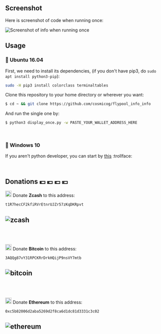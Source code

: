 ## Screenshot

Here is screenshot of code when running once:

![Screenshot of info when running once](https://user-images.githubusercontent.com/9158844/36625103-2595343e-192a-11e8-8f73-935c34efc1c2.png)

## Usage

### :penguin: Ubuntu 16.04

First, we need to install its dependencies, (if you don't have pip3, do `sudo apt install python3-pip`):

```bash
sudo -H pip3 install colorclass terminaltables
```

Clone this repository to your home directory or wherever you want:

```bash
$ cd ~ && git clone https://github.com/cosmicog/flypool_info_info
```

And run the single one by:
```bash
$ python3 display_once.py -w PASTE_YOUR_WALLET_ADDRESS_HERE
```

<br>

### :shit: Windows 10

If you aren't python developer, you can start by [this](http://lmgtfy.com/?iie=1&q=python+hello+world+windows) :trollface: 

<br>

## Donations :dollar: :euro: :pound: :yen:

<img src="https://raw.githubusercontent.com/zcash/logos/master/yellow-zcash-logo.png" width="20" height="20"/>   Donate **Zcash** to this address:
```
t1R7hecCF2kfiRVrEtnrUJZr57zKqDKRpvt
```
![zcash](https://user-images.githubusercontent.com/9158844/36625316-3c14cba8-192e-11e8-9c2d-3855fda623b7.png)
---

<br><br>

<img src="https://github.com/webcyou/crypto-currency-icon/blob/master/design/images/default/1.png" width="20" height="20"/>   Donate **Bitcoin** to this address:

```
3AQQg87vY31RPCKRrDrkHQijP9nsVY7mtb
```
![bitcoin](https://user-images.githubusercontent.com/9158844/36625315-3bf470ec-192e-11e8-8dc4-e8ea15b00a6f.png)
---

<br><br>

<img src="https://github.com/webcyou/crypto-currency-icon/blob/master/design/images/default/3.png" width="20" height="20"/>   Donate **Ethereum** to this address:

```
0xc5b82006d2aba5269d2f8ca6d1dc81d3331c3c02
```
![ethereum](https://user-images.githubusercontent.com/9158844/36625314-3bd89dd6-192e-11e8-984d-a1e61c4a0ffa.png)
---
